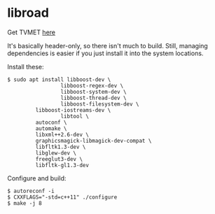 libroad
=======

Get TVMET [here](https://sourceforge.net/projects/tvmet/files/Tar.Gz_Bz2%20Archive/1.7.2/)

It's basically header-only, so there isn't much to build. Still, managing dependencies is easier if you just install it into the system locations.

Install these:

```
$ sudo apt install libboost-dev \
                 libboost-regex-dev \
                 libboost-system-dev \
                 libboost-thread-dev \
                 libboost-filesystem-dev \
		 libboost-iostreams-dev \
                 libtool \
		 autoconf \
		 automake \
		 libxml++2.6-dev \
		 graphicsmagick-libmagick-dev-compat \
		 libfltk1.3-dev \
		 libglew-dev \
		 freeglut3-dev \ 
		 libfltk-gl1.3-dev
```

Configure and build:
```
$ autoreconf -i
$ CXXFLAGS="-std=c++11" ./configure
$ make -j 8
```
